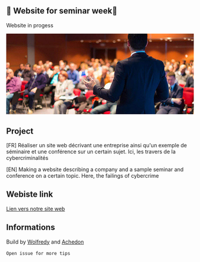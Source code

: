 ## 🧡 Website for seminar week🧡

Website in progess

![icon](images/castor.jpg)


## Project

[FR] Réaliser un site web décrivant une entreprise ainsi qu'un exemple de séminaire et une conférence sur un certain sujet. Ici, les travers de la cybercriminalités

[EN] Making a website describing a company and a sample seminar and conference on a certain topic. Here, the failings of cybercrime

## Webiste link

[Lien vers notre site web](https://wolfredy.github.io/WebSAE56/index.html)

## Informations

Build by [Wolfredy](https://github.com/WolfRedy) and [Achedon](https://github.com/leoderoin)

    Open issue for more tips
